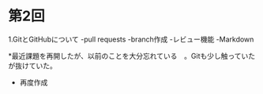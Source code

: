 #  第2回

1.GitとGitHubについて
-pull requests
-branch作成
-レビュー機能
-Markdown

*最近課題を再開したが、以前のことを大分忘れている　。Gitも少し触っていたが抜けていた。

* 再度作成　
